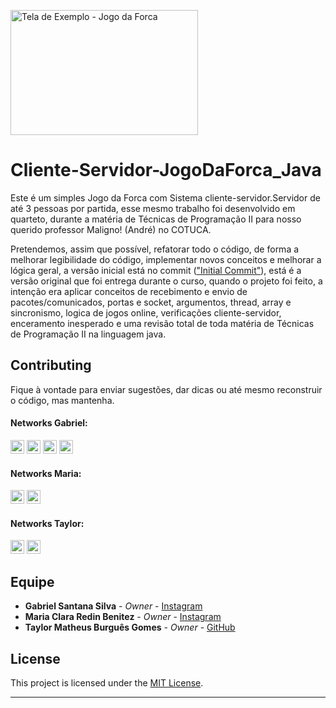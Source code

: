 [<div align=left><img alt="Tela de Exemplo - Jogo da Forca" src="https://user-images.githubusercontent.com/53992405/163100407-085d2a83-968e-4ff4-8918-67818414ee54.png" height="200" width="300"/></div>][jogodaforca]

# Cliente-Servidor-JogoDaForca_Java

Este é um simples Jogo da Forca com Sistema cliente-servidor.Servidor de até 3 pessoas por partida, esse mesmo trabalho foi desenvolvido em quarteto, durante a matéria de Técnicas de Programação II para nosso querido professor Maligno! (André) no COTUCA.

Pretendemos, assim que possível, refatorar todo o código, de forma a melhorar legibilidade do código, implementar novos conceitos e melhorar a lógica geral, a versão inicial está no commit (["Initial Commit"][initialcommit]), está é a versão original que foi entrega durante o curso, quando o projeto foi feito, a intenção era aplicar conceitos de recebimento e envio de pacotes/comunicados, portas e socket, argumentos, thread, array e sincronismo, logica de jogos online, verificações cliente-servidor, enceramento inesperado e uma revisão total de toda matéria de Técnicas de Programação II na linguagem java.

## Contributing

Fique à vontade para enviar sugestões, dar dicas ou até mesmo reconstruir o código, mas mantenha.

#### Networks Gabriel:

[<img alt="GitHub followers Gabriel" src="https://img.shields.io/github/followers/PuniGC?label=Follow&style=social" height="22" title="Follow me"/>][github]
[<img alt="Instagram Gabriel" src="https://img.shields.io/badge/Instagram-E4405F?style=for-the-badge&logo=instagram&logoColor=white&link=instagram.com/gabrielsants_dev/" height="22" />](https://www.instagram.com/gabrielsants_dev/)
[<img alt="Mail to Gabriel" src="https://img.shields.io/badge/-Gmail-c14438?style=flat&logo=Gmail&logoColor=white" height="22" title="gabriel04.ok@gmail.com" />][email]
[<img alt="Linkedin Gabriel" src="https://img.shields.io/badge/-LinkedIn-blue?style=flat-square&logo=Linkedin&logoColor=white&link=https://www.linkedin.com/in/gabriel-santana-silva-1205461a3/" height="22" />][linkedin]

#### Networks Maria:

[<img alt="GitHub followers Maria" src="https://img.shields.io/github/followers/mariaxuxu?label=Follow&style=social" height="22" title="Follow me"/>](https://github.com/mariaxuxu)
[<img alt="Instagram Maria" src="https://img.shields.io/badge/Instagram-E4405F?style=for-the-badge&logo=instagram&logoColor=white&link=instagram.com/https.mariiax/" height="22" />](https://www.instagram.com/https.mariiax/)

#### Networks Taylor:

[<img alt="GitHub followers Taylor" src="https://img.shields.io/github/followers/taylorburgues?label=Follow&style=social" height="22" title="Follow me"/>](https://github.com/taylorburgues)
[<img alt="Instagram Taylor" src="https://img.shields.io/badge/Instagram-E4405F?style=for-the-badge&logo=instagram&logoColor=white&link=instagram.com/theo_burgues/" height="22" />](https://www.instagram.com/theo_burgues/)

## Equipe

* **Gabriel Santana Silva** - *Owner* - [Instagram](https://www.instagram.com/gabrielsants_dev/)
* **Maria Clara Redin Benitez** - *Owner* - [Instagram](https://www.instagram.com/https.mariiax/)
* **Taylor Matheus Burguês Gomes** - *Owner* - [GitHub](https://github.com/taylorburgues)

## License

This project is licensed under the [MIT License][license].

---
[github]: https://github.com/PuniGC
[linkedin]: https://www.linkedin.com/in/gabriel-santana-silva-1205461a3/
[email]: mailto:gabriel04.ok@gmail.com
[discord]: https://discords.com/bio/p/punidc
[license]: LICENSE
[jogodaforca]: https://user-images.githubusercontent.com/53992405/163100407-085d2a83-968e-4ff4-8918-67818414ee54.png
[initialcommit]: https://github.com/PuniGC/Cliente-Servidor-JogoDaForca_Java/commit/d480b6a38cdcb251a04b9804c834fcc11511e501
